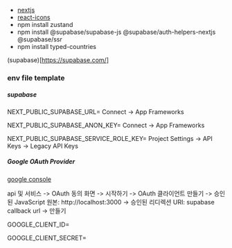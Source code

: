 - [nextjs](https://nextjs.org/docs/app/getting-started/installation)
- [react-icons](https://react-icons.github.io/react-icons/)
- npm install zustand
- npm install @supabase/supabase-js @supabase/auth-helpers-nextjs @supabase/ssr
- npm install typed-countries

(supabase)[https://supabase.com/]

### env file template

##### supabase

NEXT_PUBLIC_SUPABASE_URL= Connect -> App Frameworks

NEXT_PUBLIC_SUPABASE_ANON_KEY= Connect -> App Frameworks

NEXT_PUBLIC_SUPABASE_SERVICE_ROLE_KEY= Project Settings -> API Keys -> Legacy API Keys

##### Google OAuth Provider

[google console](https://console.cloud.google.com/)

api 및 서비스 -> OAuth 동의 화면 -> 시작하기 -> OAuth 클라이언트 만들기 -> 승인된 JavaScript 원본: http://localhost:3000 -> 승인된 리디렉션 URI: supabase callback url -> 만들기

GOOGLE_CLIENT_ID=

GOOGLE_CLIENT_SECRET=
